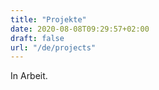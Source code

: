 ```yaml
---
title: "Projekte"
date: 2020-08-08T09:29:57+02:00
draft: false
url: "/de/projects"
---
```


In Arbeit.